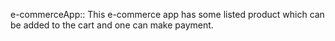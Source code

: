 e-commerceApp::
This e-commerce app has some listed product which can be added to the cart and one can make payment.
